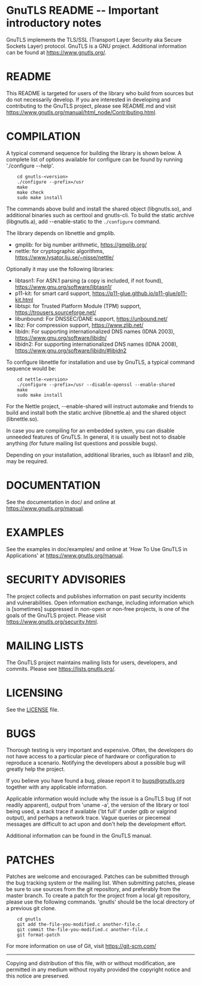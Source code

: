 GnuTLS README -- Important introductory notes
=============================================

GnuTLS implements the TLS/SSL (Transport Layer Security aka Secure
Sockets Layer) protocol.  GnuTLS is a GNU project.  Additional
information can be found at <https://www.gnutls.org/>.


README
======

This README is targeted for users of the library who build from
sources but do not necessarily develop.  If you are interested
in developing and contributing to the GnuTLS project, please
see README.md and visit
https://www.gnutls.org/manual/html_node/Contributing.html.


COMPILATION
===========

A typical command sequence for building the library is shown below.
A complete list of options available for configure can be found
by running './configure --help'.

```
    cd gnutls-<version>
    ./configure --prefix=/usr
    make
    make check
    sudo make install
```

The commands above build and install the shared object (libgnutls.so),
and additional binaries such as certtool and gnutls-cli. To build the
static archive (libgnutls.a), add --enable-static to the `./configure`
command.

The library depends on libnettle and gmplib. 
* gmplib: for big number arithmetic, https://gmplib.org/
* nettle: for cryptographic algorithms, https://www.lysator.liu.se/~nisse/nettle/

Optionally it may use the following libraries:
* libtasn1: For ASN.1 parsing (a copy is included, if not found), https://www.gnu.org/software/libtasn1/
* p11-kit: for smart card support, https://p11-glue.github.io/p11-glue/p11-kit.html
* libtspi: for Trusted Platform Module (TPM) support, https://trousers.sourceforge.net/
* libunbound: For DNSSEC/DANE support, https://unbound.net/
* libz: For compression support, https://www.zlib.net/
* libidn: For supporting internationalized DNS names (IDNA 2003), https://www.gnu.org/software/libidn/
* libidn2: For supporting internationalized DNS names (IDNA 2008), https://www.gnu.org/software/libidn/#libidn2

To configure libnettle for installation and use by GnuTLS, a typical
command sequence would be:

```
    cd nettle-<version>
    ./configure --prefix=/usr --disable-openssl --enable-shared
    make
    sudo make install
```

For the Nettle project, --enable-shared will instruct automake and
friends to build and install both the static archive (libnettle.a)
and the shared object (libnettle.so).

In case you are compiling for an embedded system, you can disable
unneeded features of GnuTLS.  In general, it is usually best not to
disable anything (for future mailing list questions and possible bugs).

Depending on your installation, additional libraries, such as libtasn1
and zlib, may be required.


DOCUMENTATION
=============

See the documentation in doc/ and online at
https://www.gnutls.org/manual.


EXAMPLES
========

See the examples in doc/examples/ and online at 'How To Use GnuTLS in
Applications' at https://www.gnutls.org/manual.


SECURITY ADVISORIES
===================

The project collects and publishes information on past security
incidents and vulnerabilities.  Open information exchange, including
information which is [sometimes] suppressed in non-open or non-free
projects, is one of the goals of the GnuTLS project.  Please visit
https://www.gnutls.org/security.html.


MAILING LISTS
=============

The GnuTLS project maintains mailing lists for users, developers, and
commits.  Please see https://lists.gnutls.org/.


LICENSING
=========

See the [LICENSE](LICENSE) file.


BUGS
====

Thorough testing is very important and expensive.  Often, the 
developers do not have access to a particular piece of hardware or 
configuration to reproduce a scenario.  Notifying the developers about a 
possible bug will greatly help the project.  

If you believe you have found a bug, please report it to bugs@gnutls.org
together with any applicable information. 

Applicable information would include why the issue is a GnuTLS bug (if
not readily apparent), output from 'uname -a', the version of the library or
tool being used, a stack trace if available ('bt full' if under gdb or
valgrind output), and perhaps a network trace.  Vague queries or piecemeal 
messages are difficult to act upon and don't help the development effort.

Additional information can be found in the GnuTLS manual.


PATCHES
=======

Patches are welcome and encouraged.  Patches can be submitted through the
bug tracking system or the mailing list.  When submitting patches, please 
be sure to use sources from the git repository, and preferably from the 
master branch.  To create a patch for the project from a local git repository, 
please use the following commands.  'gnutls' should be the local directory
of a previous git clone.

```
    cd gnutls
    git add the-file-you-modified.c another-file.c
    git commit the-file-you-modified.c another-file.c
    git format-patch
```

For more information on use of Git, visit https://git-scm.com/

----------------------------------------------------------------------
Copying and distribution of this file, with or without modification,
are permitted in any medium without royalty provided the copyright
notice and this notice are preserved.
